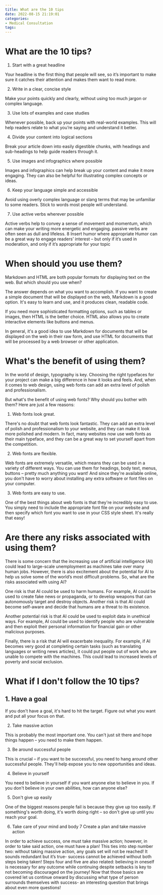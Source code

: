 ```yaml
---
title: What are the 10 tips
date: 2022-08-15 21:19:01
categories:
- Medical Consultation
tags:
---
```



#  What are the 10 tips?

1. Start with a great headline

Your headline is the first thing that people will see, so it’s important to make sure it catches their attention and makes them want to read more.

2. Write in a clear, concise style

Make your points quickly and clearly, without using too much jargon or complex language.

3. Use lots of examples and case studies

Whenever possible, back up your points with real-world examples. This will help readers relate to what you’re saying and understand it better.

4. Divide your content into logical sections

Break your article down into easily digestible chunks, with headings and sub-headings to help guide readers through it.

5. Use images and infographics where possible

Images and infographics can help break up your content and make it more engaging. They can also be helpful for illustrating complex concepts or ideas.

6. Keep your language simple and accessible

Avoid using overly complex language or slang terms that may be unfamiliar to some readers. Stick to words most people will understand.

7. Use active verbs wherever possible

Active verbs help to convey a sense of movement and momentum, which can make your writing more energetic and engaging. passive verbs are often seen as dull and lifeless. 8 Insert humor where appropriate Humor can be a great way to engage readers’ interest – but only if it’s used in moderation, and only if it’s appropriate for your topic

#  When should you use them?

Markdown and HTML are both popular formats for displaying text on the web. But which should you use when?

The answer depends on what you want to accomplish. If you want to create a simple document that will be displayed on the web, Markdown is a good option. It's easy to learn and use, and it produces clean, readable code.

If you need more sophisticated formatting options, such as tables or images, then HTML is the better choice. HTML also allows you to create interactive elements like buttons and menus.

In general, it's a good idea to use Markdown for documents that will be displayed on the web in their raw form, and use HTML for documents that will be processed by a web browser or other application.

#  What's the benefit of using them?

In the world of design, typography is key. Choosing the right typefaces for your project can make a big difference in how it looks and feels. And, when it comes to web design, using web fonts can add an extra level of polish and professionalism.

But what's the benefit of using web fonts? Why should you bother with them? Here are just a few reasons:

1. Web fonts look great.

There's no doubt that web fonts look fantastic. They can add an extra level of polish and professionalism to your website, and they can make it look more polished and modern. In fact, many websites now use web fonts as their main typeface, and they can be a great way to set yourself apart from the competition.

2. Web fonts are flexible.

Web fonts are extremely versatile, which means they can be used in a variety of different ways. You can use them for headings, body text, menus, buttons – pretty much anything you want! And since they're available online, you don't have to worry about installing any extra software or font files on your computer.

3. Web fonts are easy to use.

One of the best things about web fonts is that they're incredibly easy to use. You simply need to include the appropriate font file on your website and then specify which font you want to use in your CSS style sheet. It's really that easy!

#  Are there any risks associated with using them?

There is some concern that the increasing use of artificial intelligence (AI) could lead to large-scale unemployment as machines take over many human jobs. However, there is also excitement about the potential for AI to help us solve some of the world’s most difficult problems. So, what are the risks associated with using AI?

One risk is that AI could be used to harm humans. For example, AI could be used to create fake news or propaganda, or to develop weapons that can autonomously target and destroy objects. Another risk is that AI could become self-aware and decide that humans are a threat to its existence.

Another potential risk is that AI could be used to exploit data in unethical ways. For example, AI could be used to identify people who are vulnerable and then exploit their personal information for financial gain or other malicious purposes.

Finally, there is a risk that AI will exacerbate inequality. For example, if AI becomes very good at completing certain tasks (such as translating languages or writing news articles), it could put people out of work who are unable to compete with the machines. This could lead to increased levels of poverty and social exclusion.

#  What if I don't follow the 10 tips?

## 1. Have a goal

If you don't have a goal, it's hard to hit the target. Figure out what you want and put all your focus on that.

2. Take massive action

This is probably the most important one. You can't just sit there and hope things happen – you need to make them happen.

3. Be around successful people

This is crucial – if you want to be successful, you need to hang around other successful people. They'll help expose you to new opportunities and ideas.

4. Believe in yourself

You need to believe in yourself if you want anyone else to believe in you. If you don't believe in your own abilities, how can anyone else?

5. Don't give up easily

One of the biggest reasons people fail is because they give up too easily. If something's worth doing, it's worth doing right – so don't give up until you reach your goal.


6. Take care of your mind and body
7 Create a plan and take massive action

  In order to achieve success, one must take massive action; however, in order to take said action, one must have a plan! This ties into step number two: without taking massive action, any goals set will not be reached! It sounds redundant but it’s true- success cannot be achieved without both steps being taken! Steps four and five are also related: believing in oneself is necessary for any outcome while continuing despite setbacks is key to not becoming discouraged on the journey! Now that those basics are covered let us continue onward by discussing what type of person surrounds themselves with success- an interesting question that brings about even more questions!